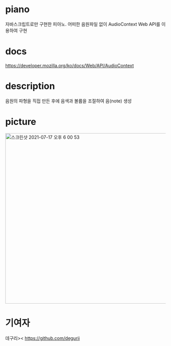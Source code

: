 # piano
자바스크립트로만 구현한 피아노.
어떠한 음원파일 없이 AudioContext Web API를 이용하여 구현

# docs
https://developer.mozilla.org/ko/docs/Web/API/AudioContext

# description
음원의 파형을 직접 만든 후에 음색과 볼륨을 조절하여 음(note) 생성

# picture
<img width="535" alt="스크린샷 2021-07-17 오후 6 00 53" src="https://user-images.githubusercontent.com/56618964/126032171-2bafc02d-d020-4df4-aece-028f15ce32ea.png">

# 기여자
데구리><
https://github.com/degurii
